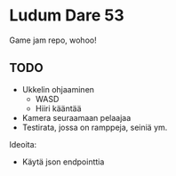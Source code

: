 # Ludum Dare 53

Game jam repo, wohoo!

## TODO

- Ukkelin ohjaaminen
    * WASD
    * Hiiri kääntää
- Kamera seuraamaan pelaajaa
- Testirata, jossa on ramppeja, seiniä ym.

Ideoita:
- Käytä json endpointtia
